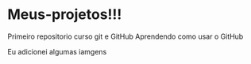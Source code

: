 # Meus-projetos!!!
 Primeiro repositorio curso git e GitHub
Aprendendo como usar o GitHub


Eu adicionei algumas iamgens 
